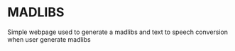 # MADLIBS
Simple webpage used to generate a madlibs and text to speech conversion when user generate madlibs
